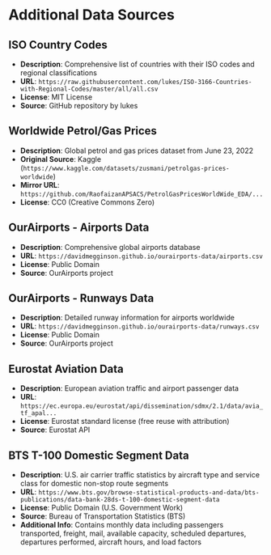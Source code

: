 # Additional Data Sources

## ISO Country Codes
- **Description**: Comprehensive list of countries with their ISO codes and regional classifications
- **URL**: `https://raw.githubusercontent.com/lukes/ISO-3166-Countries-with-Regional-Codes/master/all/all.csv`
- **License**: MIT License
- **Source**: GitHub repository by lukes

## Worldwide Petrol/Gas Prices
- **Description**: Global petrol and gas prices dataset from June 23, 2022
- **Original Source**: Kaggle (`https://www.kaggle.com/datasets/zusmani/petrolgas-prices-worldwide`)
- **Mirror URL**: `https://github.com/RaofaizanAPSACS/PetrolGasPricesWorldWide_EDA/...`
- **License**: CC0 (Creative Commons Zero)

## OurAirports - Airports Data
- **Description**: Comprehensive global airports database
- **URL**: `https://davidmegginson.github.io/ourairports-data/airports.csv`
- **License**: Public Domain
- **Source**: OurAirports project

## OurAirports - Runways Data
- **Description**: Detailed runway information for airports worldwide
- **URL**: `https://davidmegginson.github.io/ourairports-data/runways.csv`
- **License**: Public Domain
- **Source**: OurAirports project

## Eurostat Aviation Data
- **Description**: European aviation traffic and airport passenger data
- **URL**: `https://ec.europa.eu/eurostat/api/dissemination/sdmx/2.1/data/avia_tf_apal...`
- **License**: Eurostat standard license (free reuse with attribution)
- **Source**: Eurostat API

## BTS T-100 Domestic Segment Data
- **Description**: U.S. air carrier traffic statistics by aircraft type and service class for domestic non-stop route segments
- **URL**: `https://www.bts.gov/browse-statistical-products-and-data/bts-publications/data-bank-28ds-t-100-domestic-segment-data`
- **License**: Public Domain (U.S. Government Work)
- **Source**: Bureau of Transportation Statistics (BTS)
- **Additional Info**: Contains monthly data including passengers transported, freight, mail, available capacity, scheduled departures, departures performed, aircraft hours, and load factors

